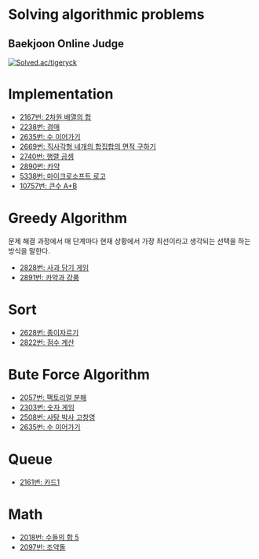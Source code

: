 # Solving algorithmic problems

## Baekjoon Online Judge
[![Solved.ac/tigeryck](http://mazassumnida.wtf/api/v2/generate_badge?boj=tigeryck)](https://solved.ac/tigeryck)

# Implementation
* [2167번: 2차원 배열의 합](https://github.com/hurryduck/solving-algorithmic-problems/blob/main/BaekjoonOnlineJudge/python/rank/silver/v/p2167.py)
* [2238번: 경매](https://github.com/hurryduck/solving-algorithmic-problems/blob/main/BaekjoonOnlineJudge/python/rank/silver/v/p2238.py)
* [2635번: 수 이어가기](https://github.com/hurryduck/solving-algorithmic-problems/blob/main/BaekjoonOnlineJudge/python/rank/silver/v/p2635.py)
* [2669번: 직사각형 네개의 합집합의 면적 구하기](https://github.com/hurryduck/solving-algorithmic-problems/blob/main/BaekjoonOnlineJudge/python/rank/silver/v/p2669.py)
* [2740번: 행렬 곱셈](https://github.com/hurryduck/solving-algorithmic-problems/blob/main/BaekjoonOnlineJudge/python/rank/silver/v/p2740.py)
* [2890번: 카약](https://github.com/hurryduck/solving-algorithmic-problems/commit/30e05572734f985b1cceab8f694b795b9589c1b8)
* [5338번: 마이크로소프트 로고](https://github.com/hurryduck/solving-algorithmic-problems/blob/main/BaekjoonOnlineJudge/python/rank/bronze/v/p5338.py)
* [10757번: 큰수 A+B](https://github.com/hurryduck/solving-algorithmic-problems/blob/main/BaekjoonOnlineJudge/python/rank/bronze/v/p10757.py)

# Greedy Algorithm
문제 해결 과정에서 매 단계마다 현재 상황에서 가장 최선이라고 생각되는 선택을 하는 방식을 말한다.
* [2828번: 사과 담기 게임](https://github.com/hurryduck/solving-algorithmic-problems/commit/8bfcb3a1f0125eab60c425779a0b104ea72f7197)
* [2891번: 카약과 강풍](https://github.com/hurryduck/solving-algorithmic-problems/commit/0f6cfb44958689f5b80661647f577340254eba82)

# Sort
* [2628번: 종이자르기](https://github.com/hurryduck/solving-algorithmic-problems/blob/main/BaekjoonOnlineJudge/python/rank/silver/v/p2628.py)
* [2822번: 점수 계산](https://github.com/hurryduck/solving-algorithmic-problems/blob/main/BaekjoonOnlineJudge/python/rank/silver/v/p2822.py)

# Bute Force Algorithm
* [2057번: 팩토리얼 분해](https://github.com/hurryduck/solving-algorithmic-problems/blob/main/BaekjoonOnlineJudge/python/rank/silver/v/p2057t2.py)
* [2303번: 숫자 게임](https://github.com/hurryduck/solving-algorithmic-problems/blob/main/BaekjoonOnlineJudge/python/rank/silver/v/p2303.py)
* [2508번: 사탕 박사 고창영](https://github.com/hurryduck/solving-algorithmic-problems/blob/main/BaekjoonOnlineJudge/python/rank/silver/v/p2508.py)
* [2635번: 수 이어가기](https://github.com/hurryduck/solving-algorithmic-problems/blob/main/BaekjoonOnlineJudge/python/rank/silver/v/p2635.py)

# Queue
* [2161번: 카드1](https://github.com/hurryduck/solving-algorithmic-problems/blob/main/BaekjoonOnlineJudge/python/rank/silver/v/p2161.py)

# Math
* [2018번: 수들의 합 5](https://github.com/hurryduck/solving-algorithmic-problems/blob/main/BaekjoonOnlineJudge/python/rank/silver/v/p2018t2.py)
* [2097번: 조약돌](https://github.com/hurryduck/solving-algorithmic-problems/blob/main/BaekjoonOnlineJudge/python/rank/silver/v/p2097.py)
